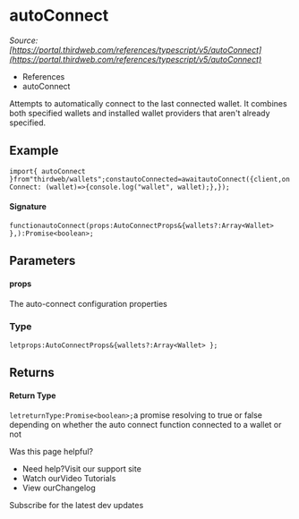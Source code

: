 # autoConnect

*Source: [https://portal.thirdweb.com/references/typescript/v5/autoConnect](https://portal.thirdweb.com/references/typescript/v5/autoConnect)*

* References
* autoConnect

Attempts to automatically connect to the last connected wallet.
It combines both specified wallets and installed wallet providers that aren't already specified.

## Example

`import{ autoConnect }from"thirdweb/wallets";constautoConnected=awaitautoConnect({client,onConnect: (wallet)=>{console.log("wallet", wallet);},});`
#### Signature

`functionautoConnect(props:AutoConnectProps&{wallets?:Array<Wallet> },):Promise<boolean>;`
## Parameters

#### props

The auto-connect configuration properties

### Type

`letprops:AutoConnectProps&{wallets?:Array<Wallet> };`
## Returns

#### Return Type

`letreturnType:Promise<boolean>;`a promise resolving to true or false depending on whether the auto connect function connected to a wallet or not

Was this page helpful?

* Need help?Visit our support site
* Watch ourVideo Tutorials
* View ourChangelog

Subscribe for the latest dev updates

